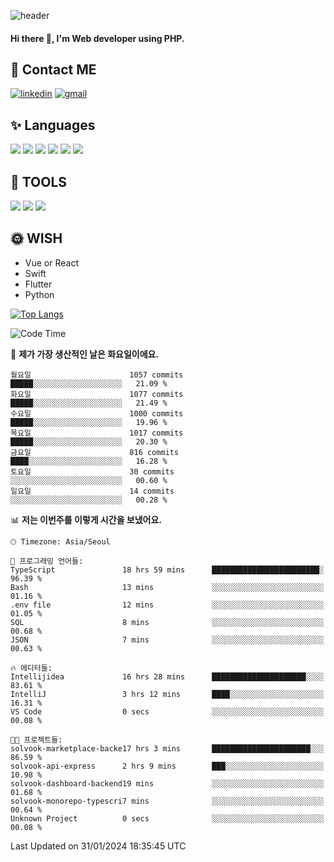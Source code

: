 ![header](https://capsule-render.vercel.app/api?type=waving&color=auto&height=300&section=header&text=Elin&fontSize=90&animation=twinkling)

#### Hi there 👋, I'm <b>Web developer</b> using PHP. ####

<!--
- 🔭 I’m currently working on Uniwill
- 🌱 I’m currently learning Vue or React or Python.
-->

<!---#### I am PHP developer --->

## 💌 Contact ME ###
[<img src='https://img.shields.io/badge/-EunjiKo-%230A66C2?style=flat-square&logo=LinkedIn&logoColor=white' alt='linkedin'>](https://www.linkedin.com/in/https://www.linkedin.com/in/eunji-ko-00a907164//)  [<img src='https://img.shields.io/badge/-einee214%40gmail.com-%23EA4335?style=flat-square&logo=Gmail&logoColor=white' alt='gmail'>](einee214@gmail.com)  


## ✨ Languages
<img src='https://img.shields.io/badge/-PHP-%23777BB4?style=for-the-badge&logo=PHP&logoColor=white'> <img src='https://img.shields.io/badge/-Laravel-%23FF2D20?style=for-the-badge&logo=Laravel&logoColor=white'> <img src='https://img.shields.io/badge/Jquery-%230769AD?style=for-the-badge&logo=Jquery&logoColor=white'> <img src='https://img.shields.io/badge/CSS3-%231572B6?style=for-the-badge&logo=CSS3&logoColor=white'> <img src='https://img.shields.io/badge/Bootstrap-%237952B3?style=for-the-badge&logo=Bootstrap&logoColor=white' > <img src='https://img.shields.io/badge/MySQL-%234479A1?style=for-the-badge&logo=MySQL&logoColor=white' >

## 🌷 TOOLS
<img src='https://img.shields.io/badge/PHPSTORM-%23000000?style=for-the-badge&logo=PhpStorm&logoColor=white' > <img src='https://img.shields.io/badge/GitLab-%23FCA121?style=for-the-badge&logo=GitLab&logoColor=white' > <img src='https://img.shields.io/badge/GitHub-%23181717?style=for-the-badge&logo=GitHub&logoColor=white'>


## 🌞 WISH
- Vue or React
- Swift
- Flutter
- Python


[![Top Langs](https://github-readme-stats.vercel.app/api/top-langs/?username=ein214&layout=compact)](https://github.com/anuraghazra/github-readme-stats)

<!--START_SECTION:waka-->
![Code Time](http://img.shields.io/badge/Code%20Time-3%2C225%20hrs%2057%20mins-blue)

📅 **제가 가장 생산적인 날은 화요일이에요.** 

```text
월요일                      1057 commits        █████░░░░░░░░░░░░░░░░░░░░   21.09 % 
화요일                      1077 commits        █████░░░░░░░░░░░░░░░░░░░░   21.49 % 
수요일                      1000 commits        █████░░░░░░░░░░░░░░░░░░░░   19.96 % 
목요일                      1017 commits        █████░░░░░░░░░░░░░░░░░░░░   20.30 % 
금요일                      816 commits         ████░░░░░░░░░░░░░░░░░░░░░   16.28 % 
토요일                      30 commits          ░░░░░░░░░░░░░░░░░░░░░░░░░   00.60 % 
일요일                      14 commits          ░░░░░░░░░░░░░░░░░░░░░░░░░   00.28 % 
```


📊 **저는 이번주를 이렇게 시간을 보냈어요.** 

```text
🕑︎ Timezone: Asia/Seoul

💬 프로그래밍 언어들: 
TypeScript               18 hrs 59 mins      ████████████████████████░   96.39 % 
Bash                     13 mins             ░░░░░░░░░░░░░░░░░░░░░░░░░   01.16 % 
.env file                12 mins             ░░░░░░░░░░░░░░░░░░░░░░░░░   01.05 % 
SQL                      8 mins              ░░░░░░░░░░░░░░░░░░░░░░░░░   00.68 % 
JSON                     7 mins              ░░░░░░░░░░░░░░░░░░░░░░░░░   00.63 % 

🔥 에디터들: 
Intellijidea             16 hrs 28 mins      █████████████████████░░░░   83.61 % 
IntelliJ                 3 hrs 12 mins       ████░░░░░░░░░░░░░░░░░░░░░   16.31 % 
VS Code                  0 secs              ░░░░░░░░░░░░░░░░░░░░░░░░░   00.08 % 

🐱‍💻 프로젝트들: 
solvook-marketplace-backe17 hrs 3 mins       ██████████████████████░░░   86.59 % 
solvook-api-express      2 hrs 9 mins        ███░░░░░░░░░░░░░░░░░░░░░░   10.98 % 
solvook-dashboard-backend19 mins             ░░░░░░░░░░░░░░░░░░░░░░░░░   01.68 % 
solvook-monorepo-typescri7 mins              ░░░░░░░░░░░░░░░░░░░░░░░░░   00.64 % 
Unknown Project          0 secs              ░░░░░░░░░░░░░░░░░░░░░░░░░   00.08 % 
```


 Last Updated on 31/01/2024 18:35:45 UTC
<!--END_SECTION:waka-->

<!---![GitHub stats](https://github-readme-stats.vercel.app/api?username=ein214&show_icons=true&theme=dracula)  --->



